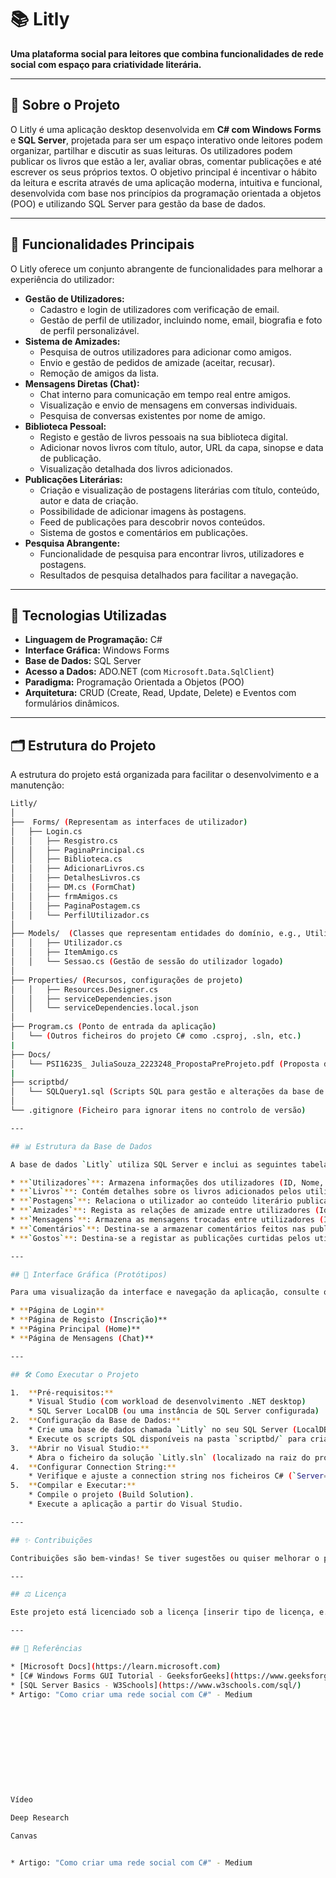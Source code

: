 # 📚 Litly

**Uma plataforma social para leitores que combina funcionalidades de rede social com espaço para criatividade literária.**

---

## 📖 Sobre o Projeto

O Litly é uma aplicação desktop desenvolvida em **C# com Windows Forms** e **SQL Server**, projetada para ser um espaço interativo onde leitores podem organizar, partilhar e discutir as suas leituras. Os utilizadores podem publicar os livros que estão a ler, avaliar obras, comentar publicações e até escrever os seus próprios textos. O objetivo principal é incentivar o hábito da leitura e escrita através de uma aplicação moderna, intuitiva e funcional, desenvolvida com base nos princípios da programação orientada a objetos (POO) e utilizando SQL Server para gestão da base de dados.

---

## 🚀 Funcionalidades Principais

O Litly oferece um conjunto abrangente de funcionalidades para melhorar a experiência do utilizador:

* **Gestão de Utilizadores:**
    * Cadastro e login de utilizadores com verificação de email.
    * Gestão de perfil de utilizador, incluindo nome, email, biografia e foto de perfil personalizável.
* **Sistema de Amizades:**
    * Pesquisa de outros utilizadores para adicionar como amigos.
    * Envio e gestão de pedidos de amizade (aceitar, recusar).
    * Remoção de amigos da lista.
* **Mensagens Diretas (Chat):**
    * Chat interno para comunicação em tempo real entre amigos.
    * Visualização e envio de mensagens em conversas individuais.
    * Pesquisa de conversas existentes por nome de amigo.
* **Biblioteca Pessoal:**
    * Registo e gestão de livros pessoais na sua biblioteca digital.
    * Adicionar novos livros com título, autor, URL da capa, sinopse e data de publicação.
    * Visualização detalhada dos livros adicionados.
* **Publicações Literárias:**
    * Criação e visualização de postagens literárias com título, conteúdo, autor e data de criação.
    * Possibilidade de adicionar imagens às postagens.
    * Feed de publicações para descobrir novos conteúdos.
    * Sistema de gostos e comentários em publicações.
* **Pesquisa Abrangente:**
    * Funcionalidade de pesquisa para encontrar livros, utilizadores e postagens.
    * Resultados de pesquisa detalhados para facilitar a navegação.

---

## 🧰 Tecnologias Utilizadas

* **Linguagem de Programação:** C#
* **Interface Gráfica:** Windows Forms
* **Base de Dados:** SQL Server
* **Acesso a Dados:** ADO.NET (com `Microsoft.Data.SqlClient`)
* **Paradigma:** Programação Orientada a Objetos (POO)
* **Arquitetura:** CRUD (Create, Read, Update, Delete) e Eventos com formulários dinâmicos.

---

## 🗂 Estrutura do Projeto

A estrutura do projeto está organizada para facilitar o desenvolvimento e a manutenção:


```bash
Litly/
│
├──  Forms/ (Representam as interfaces de utilizador)
│   ├── Login.cs
│   │   ├── Resgistro.cs
│   │   ├── PaginaPrincipal.cs
│   │   ├── Biblioteca.cs
│   │   ├── AdicionarLivros.cs
│   │   ├── DetalhesLivros.cs
│   │   ├── DM.cs (FormChat)
│   │   ├── frmAmigos.cs
│   │   ├── PaginaPostagem.cs
│   │   └── PerfilUtilizador.cs
│
├── Models/  (Classes que representam entidades do domínio, e.g., Utilizador, ItemAmigo)
│   │   ├── Utilizador.cs
│   │   ├── ItemAmigo.cs
│   │   └── Sessao.cs (Gestão de sessão do utilizador logado)
│
├── Properties/ (Recursos, configurações de projeto)
│   │   ├── Resources.Designer.cs
│   │   ├── serviceDependencies.json
│   │   └── serviceDependencies.local.json
│
├── Program.cs (Ponto de entrada da aplicação)
│   └── (Outros ficheiros do projeto C# como .csproj, .sln, etc.)
|
├── Docs/
│   └── PSI1623S_ JuliaSouza_2223248_PropostaPreProjeto.pdf (Proposta de pré-projeto com detalhes e protótipos)
|
├── scriptbd/
│   └── SQLQuery1.sql (Scripts SQL para gestão e alterações da base de dados)
│
└── .gitignore (Ficheiro para ignorar itens no controlo de versão)

---

## 📊 Estrutura da Base de Dados

A base de dados `Litly` utiliza SQL Server e inclui as seguintes tabelas principais para suportar as funcionalidades da aplicação:

* **`Utilizadores`**: Armazena informações dos utilizadores (ID, Nome, Email, PalavraPasse, DataCriacao, ImagemPerfil).
* **`Livros`**: Contém detalhes sobre os livros adicionados pelos utilizadores (ID, Titulo, Autor, Genero, AnoPublicacao, CapaURL, Sinopse, IdUtilizador - FK para `Utilizadores`).
* **`Postagens`**: Relaciona o utilizador ao conteúdo literário publicado (Id, Titulo, Autor, Conteudo, DataCriacao, IdUtilizador - FK para `Utilizadores`, Imagem).
* **`Amizades`**: Regista as relações de amizade entre utilizadores (IdSolicitante, IdAceito, Status - 'Pendente' ou 'Aceite').
* **`Mensagens`**: Armazena as mensagens trocadas entre utilizadores (IdRemetente, IdDestinatario, Texto, DataEnvio).
* **`Comentários`**: Destina-se a armazenar comentários feitos nas publicações (ID, IdPublicacao - FK, IdUtilizador - FK, Texto, DataComentario).
* **`Gostos`**: Destina-se a registar as publicações curtidas pelos utilizadores.

---

## 🎨 Interface Gráfica (Protótipos)

Para uma visualização da interface e navegação da aplicação, consulte o documento de proposta de pré-projeto disponível em `Docs/PSI1623S_ JuliaSouza_2223248_PropostaPreProjeto.pdf`. Este documento inclui protótipos para as seguintes telas:

* **Página de Login**
* **Página de Registo (Inscrição)**
* **Página Principal (Home)**
* **Página de Mensagens (Chat)**

---

## 🛠 Como Executar o Projeto

1.  **Pré-requisitos:**
    * Visual Studio (com workload de desenvolvimento .NET desktop)
    * SQL Server LocalDB (ou uma instância de SQL Server configurada)
2.  **Configuração da Base de Dados:**
    * Crie uma base de dados chamada `Litly` no seu SQL Server (LocalDB).
    * Execute os scripts SQL disponíveis na pasta `scriptbd/` para criar as tabelas e aplicar quaisquer alterações necessárias.
3.  **Abrir no Visual Studio:**
    * Abra o ficheiro da solução `Litly.sln` (localizado na raiz do projeto) no Visual Studio.
4.  **Configurar Connection String:**
    * Verifique e ajuste a connection string nos ficheiros C# (`Server=(localdb)\\MSSQLLocalDB;Database=Litly;Trusted_Connection=True;`) para corresponder à sua configuração de SQL Server, se necessário.
5.  **Compilar e Executar:**
    * Compile o projeto (Build Solution).
    * Execute a aplicação a partir do Visual Studio.

---

## ✨ Contribuições

Contribuições são bem-vindas! Se tiver sugestões ou quiser melhorar o projeto, sinta-se à vontade para abrir uma *issue* ou enviar um *pull request*.

---

## ⚖️ Licença

Este projeto está licenciado sob a licença [inserir tipo de licença, e.g., MIT License]. (Se aplicável)

---

## 🔗 Referências

* [Microsoft Docs](https://learn.microsoft.com)
* [C# Windows Forms GUI Tutorial - GeeksforGeeks](https://www.geeksforgeeks.org/c-sharp-windows-forms-gui-tutorial/)
* [SQL Server Basics - W3Schools](https://www.w3schools.com/sql/)
* Artigo: "Como criar uma rede social com C#" - Medium











Vídeo

Deep Research

Canvas


* Artigo: "Como criar uma rede social com C#" - Medium


